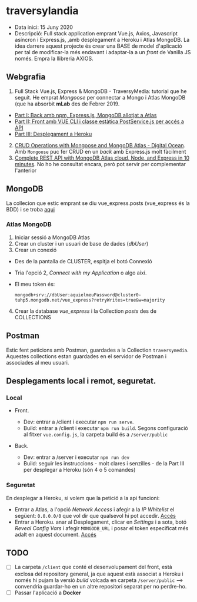 # traversylandia

- Data inici: 15 Juny 2020
- Descripció: Full stack application emprant Vue.js, Axios, Javascript asíncron i Express.js, ,amb desplegament a Heroku i Atlas MongoDB. La idea darrere aquest projecte és crear una BASE de model d'aplicació per tal de modificar-la més endavant i adaptar-la a un _front_ de Vanilla JS només. 
Empra la llibreria AXIOS. 

## Webgrafia

1. Full Stack Vue.js, Express & MongoDB - TraversyMedia: tutorial que he seguit. He emprat _Mongoose_ per connectar a Mongo i Atlas MongoDB (que ha absorbit **mLab** des de Febrer 2019.
  - [Part I: Back amb npm, Express.js, MongoDB allotjat a Atlas](https://www.youtube.com/watch?v=j55fHUJqtyw)
  - [Part II: Front amb VUE CLI i classe estàtica PostService.js per accés a API](https://www.youtube.com/watch?v=X-JZ-QPApUs&t=1s)
  - [Part III: Desplegament a Heroku](https://www.youtube.com/watch?v=W-b9KGwVECs)
2. [CRUD Operations with Mongoose and MongoDB Atlas - Digital Ocean](https://www.digitalocean.com/community/tutorials/nodejs-crud-operations-mongoose-mongodb-atlas). Amb `Mongoose` puc fer CRUD en un _back_ amb Express.js molt fàcilment
3. [Complete REST API with MongoDB Atlas cloud, Node, and Express in 10 minutes](https://dev.to/lenmorld/rest-api-with-mongodb-atlas-cloud-node-and-express-in-10-minutes-2ii1). No ho he consultat encara, però pot servir per complementar l'anterior

## MongoDB

La collecion que estic emprant se diu vue_express.posts (vue_express és la BDD) i se troba [aqui](https://cloud.mongodb.com/v2/5ee9d0575a47887e5979df91#metrics/replicaSet/5ee9d1c8fd94d31bbc6545b4/explorer/vue_express/posts/find)

### Atlas MongoDB

1. Iniciar sessió a MongoDB Atlas
2. Crear un cluster i un usuari de base de dades (_dbUser_)
3. Crear un conexió
  - Des de la pantalla de CLUSTER, espitja el botó Connexió 
  - Tria l'opció 2, _Connect with my Application_ o algo així. 
  - El meu token és: 

    `mongodb+srv://dbUser:aquielmeuPassword@cluster0-tuhp5.mongodb.net/vue_express?retryWrites=true&w=majority`

4. Crear la database _vue_express_ i la Collection _posts_ des de COLLECTIONS


## Postman

Estic fent peticions amb Postman, guardades a la Collection `traversymedia`. Aquestes collections estan guardades en el servidor de Postman i associades al meu usuari. 

## Desplegaments local i remot, seguretat.

### Local

- Front. 
  - Dev: entrar a /client i executar  `npm run serve`. 
  - Build: entrar a /client i executar `npm run build`. Segons configuració al fitxer `vue.config.js`, la carpeta build és a `/server/public`

- Back.
  - Dev: entrar a /server i executar `npm run dev`
  - Build: seguir les instruccions - molt clares i senzilles - de la Part III per desplegar a Heroku (són 4 o 5 comandes)

### Seguretat 

En desplegar a Heroku, si volem que la petició a la api funcioni:
- Entrar a Atlas, a l'opció _Network Access_ i afegir a la _IP Whitelist_ el següent: `0.0.0.0/0` que vol dir que qualsevol hi pot accedir. [Accés](https://cloud.mongodb.com/v2/5ee9d0575a47887e5979df91#security/network/whitelist)
- Entrar a Heroku. anar al Desplegament, clicar en _Settings_ i a sota, botó _Reveal Config Vars_ i afegir `MONGODB_URL` i posar el token especificat més adalt en aquest document. [Accés](https://dashboard.heroku.com/apps/agile-retreat-26891/settings)

## TODO

- [ ] La carpeta `/client` que conté el desenvolupament del front, està exclosa del repository general, ja que aquest està associat a Heroku i només hi pujam la versió _build_ volcada en carpeta `/server/public` --> convendria guardar-ho en un altre repositori separat per no perdre-ho.
- [ ] Passar l'aplicació a **Docker**